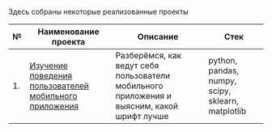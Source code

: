 Здесь собраны некоторые реализованные проекты

| №  | Наименование проекта                                | Описание                                                                 | Стек                                                        |
|----|----------------------------------------------------|-------------------------------------------------------------------------|-------------------------------------------------------------|
| 1.  | [Изучение поведения пользователей мобильного приложения](https://github.com/stavrov44/Portfolio/tree/main/Mobile%20App%20AB%20testing)            | Разберёмся, как ведут себя пользователи мобильного приложения и выясним, какой шрифт лучше | python, pandas, numpy, scipy, sklearn, matplotlib |
